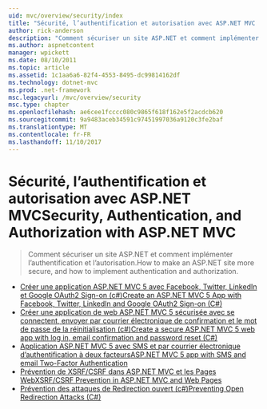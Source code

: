 ```yaml
---
uid: mvc/overview/security/index
title: "Sécurité, l’authentification et autorisation avec ASP.NET MVC | Documents Microsoft"
author: rick-anderson
description: "Comment sécuriser un site ASP.NET et comment implémenter l’authentification et l’autorisation."
ms.author: aspnetcontent
manager: wpickett
ms.date: 08/10/2011
ms.topic: article
ms.assetid: 1c1aa6a6-82f4-4553-8495-dc99814162df
ms.technology: dotnet-mvc
ms.prod: .net-framework
msc.legacyurl: /mvc/overview/security
msc.type: chapter
ms.openlocfilehash: ae6cee1fcccc080c9865f618f162e5f2acdcb620
ms.sourcegitcommit: 9a9483aceb34591c97451997036a9120c3fe2baf
ms.translationtype: MT
ms.contentlocale: fr-FR
ms.lasthandoff: 11/10/2017
---
```

<a name="security-authentication-and-authorization-with-aspnet-mvc"></a><span data-ttu-id="35bea-103">Sécurité, l’authentification et autorisation avec ASP.NET MVC</span><span class="sxs-lookup"><span data-stu-id="35bea-103">Security, Authentication, and Authorization with ASP.NET MVC</span></span>
====================
> <span data-ttu-id="35bea-104">Comment sécuriser un site ASP.NET et comment implémenter l’authentification et l’autorisation.</span><span class="sxs-lookup"><span data-stu-id="35bea-104">How to make an ASP.NET site more secure, and how to implement authentication and authorization.</span></span>


- [<span data-ttu-id="35bea-105">Créer une application ASP.NET MVC 5 avec Facebook, Twitter, LinkedIn et Google OAuth2 Sign-on (c#)</span><span class="sxs-lookup"><span data-stu-id="35bea-105">Create an ASP.NET MVC 5 App with Facebook, Twitter, LinkedIn and Google OAuth2 Sign-on (C#)</span></span>](create-an-aspnet-mvc-5-app-with-facebook-and-google-oauth2-and-openid-sign-on.md)
- [<span data-ttu-id="35bea-106">Créer une application de web ASP.NET MVC 5 sécurisée avec se connectent, envoyer par courrier électronique de confirmation et le mot de passe de la réinitialisation (c#)</span><span class="sxs-lookup"><span data-stu-id="35bea-106">Create a secure ASP.NET MVC 5 web app with log in, email confirmation and password reset (C#)</span></span>](create-an-aspnet-mvc-5-web-app-with-email-confirmation-and-password-reset.md)
- [<span data-ttu-id="35bea-107">Application ASP.NET MVC 5 avec SMS et par courrier électronique d’authentification à deux facteurs</span><span class="sxs-lookup"><span data-stu-id="35bea-107">ASP.NET MVC 5 app with SMS and email Two-Factor Authentication</span></span>](aspnet-mvc-5-app-with-sms-and-email-two-factor-authentication.md)
- [<span data-ttu-id="35bea-108">Prévention de XSRF/CSRF dans ASP.NET MVC et les Pages Web</span><span class="sxs-lookup"><span data-stu-id="35bea-108">XSRF/CSRF Prevention in ASP.NET MVC and Web Pages</span></span>](xsrfcsrf-prevention-in-aspnet-mvc-and-web-pages.md)
- [<span data-ttu-id="35bea-109">Prévention des attaques de Redirection ouvert (c#)</span><span class="sxs-lookup"><span data-stu-id="35bea-109">Preventing Open Redirection Attacks (C#)</span></span>](preventing-open-redirection-attacks.md)
